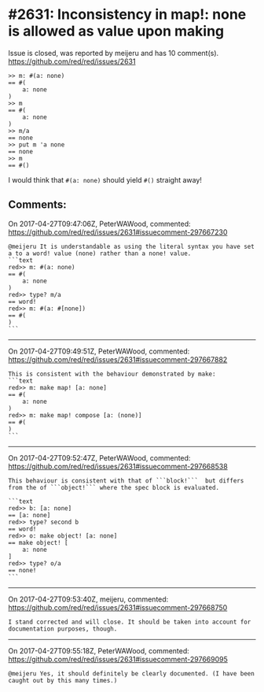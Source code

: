 
#2631: Inconsistency in map!: none is allowed as value upon making
================================================================================
Issue is closed, was reported by meijeru and has 10 comment(s).
<https://github.com/red/red/issues/2631>

```
>> m: #(a: none)
== #(
    a: none
)
>> m
== #(
    a: none
)
>> m/a
== none
>> put m 'a none
== none
>> m
== #()
```
I would think that `#(a: none)` should yield `#()` straight away!


Comments:
--------------------------------------------------------------------------------

On 2017-04-27T09:47:06Z, PeterWAWood, commented:
<https://github.com/red/red/issues/2631#issuecomment-297667230>

    @meijeru It is understandable as using the literal syntax you have set a to a word! value (none) rather than a none! value.
    ```text
    red>> m: #(a: none)
    == #(
        a: none
    )
    red>> type? m/a
    == word!
    red>> m: #(a: #[none])
    == #(
    )
    ```
     

--------------------------------------------------------------------------------

On 2017-04-27T09:49:51Z, PeterWAWood, commented:
<https://github.com/red/red/issues/2631#issuecomment-297667882>

    This is consistent with the behaviour demonstrated by make:
    ```text
    red>> m: make map! [a: none]
    == #(
        a: none
    )
    red>> m: make map! compose [a: (none)]
    == #(
    )
    ```

--------------------------------------------------------------------------------

On 2017-04-27T09:52:47Z, PeterWAWood, commented:
<https://github.com/red/red/issues/2631#issuecomment-297668538>

    This behaviour is consistent with that of ```block!```  but differs from the of ```object!``` where the spec block is evaluated.
    
    ```text
    red>> b: [a: none]
    == [a: none]
    red>> type? second b
    == word!
    red>> o: make object! [a: none]
    == make object! [
        a: none
    ]
    red>> type? o/a
    == none!
    ```

--------------------------------------------------------------------------------

On 2017-04-27T09:53:40Z, meijeru, commented:
<https://github.com/red/red/issues/2631#issuecomment-297668750>

    I stand corrected and will close. It should be taken into account for documentation purposes, though.

--------------------------------------------------------------------------------

On 2017-04-27T09:55:18Z, PeterWAWood, commented:
<https://github.com/red/red/issues/2631#issuecomment-297669095>

    @meijeru Yes, it should definitely be clearly documented. (I have been caught out by this many times.) 

